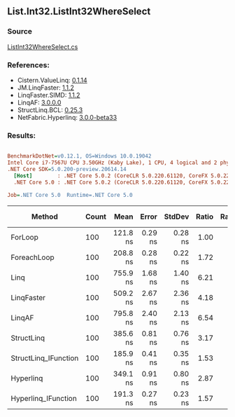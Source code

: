 ﻿## List.Int32.ListInt32WhereSelect

### Source
[ListInt32WhereSelect.cs](../LinqBenchmarks/List/Int32/ListInt32WhereSelect.cs)

### References:
- Cistern.ValueLinq: [0.1.14](https://www.nuget.org/packages/Cistern.ValueLinq/0.1.14)
- JM.LinqFaster: [1.1.2](https://www.nuget.org/packages/JM.LinqFaster/1.1.2)
- LinqFaster.SIMD: [1.1.2](https://www.nuget.org/packages/LinqFaster.SIMD/1.0.3)
- LinqAF: [3.0.0.0](https://www.nuget.org/packages/LinqAF/3.0.0.0)
- StructLinq.BCL: [0.25.3](https://www.nuget.org/packages/StructLinq.BCL/0.25.3)
- NetFabric.Hyperlinq: [3.0.0-beta33](https://www.nuget.org/packages/NetFabric.Hyperlinq/3.0.0-beta33)

### Results:
``` ini

BenchmarkDotNet=v0.12.1, OS=Windows 10.0.19042
Intel Core i7-7567U CPU 3.50GHz (Kaby Lake), 1 CPU, 4 logical and 2 physical cores
.NET Core SDK=5.0.200-preview.20614.14
  [Host]        : .NET Core 5.0.2 (CoreCLR 5.0.220.61120, CoreFX 5.0.220.61120), X64 RyuJIT
  .NET Core 5.0 : .NET Core 5.0.2 (CoreCLR 5.0.220.61120, CoreFX 5.0.220.61120), X64 RyuJIT

Job=.NET Core 5.0  Runtime=.NET Core 5.0  

```
|               Method | Count |     Mean |   Error |  StdDev | Ratio | RatioSD |  Gen 0 | Gen 1 | Gen 2 | Allocated |
|--------------------- |------ |---------:|--------:|--------:|------:|--------:|-------:|------:|------:|----------:|
|              ForLoop |   100 | 121.8 ns | 0.29 ns | 0.28 ns |  1.00 |    0.00 |      - |     - |     - |         - |
|          ForeachLoop |   100 | 208.8 ns | 0.28 ns | 0.22 ns |  1.72 |    0.00 |      - |     - |     - |         - |
|                 Linq |   100 | 755.9 ns | 1.68 ns | 1.40 ns |  6.21 |    0.02 | 0.0725 |     - |     - |     152 B |
|           LinqFaster |   100 | 509.2 ns | 2.67 ns | 2.36 ns |  4.18 |    0.02 | 0.3090 |     - |     - |     648 B |
|               LinqAF |   100 | 795.8 ns | 2.40 ns | 2.13 ns |  6.54 |    0.02 |      - |     - |     - |         - |
|           StructLinq |   100 | 385.6 ns | 0.81 ns | 0.76 ns |  3.17 |    0.01 | 0.0305 |     - |     - |      64 B |
| StructLinq_IFunction |   100 | 185.9 ns | 0.41 ns | 0.35 ns |  1.53 |    0.00 |      - |     - |     - |         - |
|            Hyperlinq |   100 | 349.1 ns | 0.91 ns | 0.80 ns |  2.87 |    0.01 |      - |     - |     - |         - |
|  Hyperlinq_IFunction |   100 | 191.3 ns | 0.27 ns | 0.23 ns |  1.57 |    0.00 |      - |     - |     - |         - |
